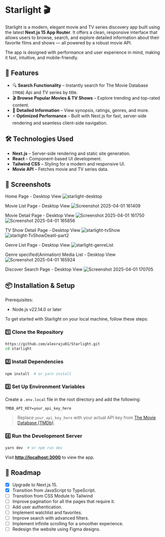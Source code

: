 # Starlight 🎬
Starlight is a modern, elegant movie and TV series discovery app built using the latest **Next.js 15 App Router**. 
It offers a clean, responsive interface that allows users to browse, search, and explore detailed information about their favorite films and shows — all powered by a robust movie API.

The app is designed with performance and user experience in mind, making it fast, intuitive, and mobile-friendly.


## 🚀 Features
- 🔍 **Search Functionality** – Instantly search for The Movie Database (`TMDB`) Api and TV series by title.
- 🎬 **Browse Popular Movies & TV Shows** – Explore trending and top-rated content.
- 📄 **Detailed Information** – View synopsis, ratings, genres, and more.
- ⚡ **Optimized Performance** – Built with Next.js for fast, server-side rendering and seamless client-side navigation.
  <!-- - 🌙 **Dark/Light Mode** – Enjoy a visually appealing interface with theme toggling. -->
  <!-- - 🔗 **Direct Links to Trailers** – Watch trailers directly from the app. -->

## 🛠️ Technologies Used

- **Next.js** – Server-side rendering and static site generation.
- **React** – Component-based UI development.
- **Tailwind CSS** – Styling for a modern and responsive UI.
- **Movie API** – Fetches movie and TV series data.

## 📸 Screenshots
 Home Page - Desktop View
 ![starlight-desktop](https://github.com/user-attachments/assets/5e21ca4b-31ac-43c9-976b-b4ba2fa5b5de)

 Movie List Page - Desktop View
 ![Screenshot 2025-04-01 161409](https://github.com/user-attachments/assets/49f6b137-4da0-40a0-b0be-b7c224d1fcd2)

Movie Detail Page - Desktop View
![Screenshot 2025-04-01 161750](https://github.com/user-attachments/assets/d86518a1-8f22-4566-85fc-767a946cb737)
![Screenshot 2025-04-01 165856](https://github.com/user-attachments/assets/e7919f58-f71a-4fbc-a7eb-ee13eac925bb)


TV Show Detail Page - Desktop View
![starlight-tvShow](https://github.com/user-attachments/assets/2316c9b7-8cce-4905-828e-5da443e5bbaf)
![starlight-TvShowDeatil-part2](https://github.com/user-attachments/assets/4f404052-2f45-4de0-9555-84640dcbb91a)

Genre List Page - Desktop View
![starlight-genreList](https://github.com/user-attachments/assets/1e297b80-199c-4f81-b0c8-9b981d374afe)

Genre specified(Animation) Media List - Desktop View
![Screenshot 2025-04-01 165924](https://github.com/user-attachments/assets/a98e50f6-57e6-4699-a526-f6a7058f8125)

Discover Search Page - Desktop View
![Screenshot 2025-04-01 170705](https://github.com/user-attachments/assets/547ecc9d-8eb0-4f11-b44a-99314c6e0dfb)

## 📦 Installation & Setup
Prerequisites:
- Node.js v22.14.0 or later

  
To get started with Starlight on your local machine, follow these steps:

### 1️⃣ Clone the Repository

```bash
https://github.com/alexraju01/Starlight.git
cd starlight
```

### 2️⃣ Install Dependencies

```bash
npm install  # or yarn install
```

### 3️⃣ Set Up Environment Variables

Create a `.env.local` file in the root directory and add the following:

```env
TMDB_API_KEY=your_api_key_here
```

> Replace `your_api_key_here` with your actual API key from [The Movie Database (TMDb)](https://www.themoviedb.org/).

### 4️⃣ Run the Development Server

```bash
yarn dev  # or npm run dev
```

Visit **[http://localhost:3000](http://localhost:3000)** to view the app.

## 📌 Roadmap

- [x] Upgrade to Next.js 15.
- [x] Transition from JavaScript to TypeScript.
- [ ] Transition from CSS Module to Tailwind
- [ ] Improve pagination for all the pages that require it.
- [ ] Add user authentication.
- [ ] Implement watchlist and favorites.
- [ ] Improve search with advanced filters.
- [ ] Implement infinite scrolling for a smoother experience.
- [ ] Redesign the website using Figma designs.
